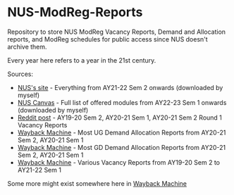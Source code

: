 # NUS-ModReg-Reports
Repository to store NUS ModReg Vacancy Reports, Demand and Allocation reports, and ModReg schedules for public access since NUS doesn't archive them.

Every year here refers to a year in the 21st century.

Sources:
- [NUS's site](https://www.nus.edu.sg/ModReg/resources.html) - Everything from AY21-22 Sem 2 onwards (downloaded by myself)
- [NUS Canvas](https://canvas.nus.edu.sg/courses/21494/pages/list-of-all-courses) - Full list of offered modules from AY22-23 Sem 1 onwards (downloaded by myself)
- [Reddit post](https://www.reddit.com/r/nus/comments/ko79fv/modreg_historical_vacancy_reports/) - AY19-20 Sem 2, AY20-21 Sem 1, AY20-21 Sem 2 Round 1 Vacancy Reports
- [Wayback Machine](https://web.archive.org/web/20220000000000*/http://www.nus.edu.sg/modreg/docs/DemandAllocationRptUG.pdf) - Most UG Demand Allocation Reports from AY20-21 Sem 2, AY20-21 Sem 1
- [Wayback Machine](https://web.archive.org/web/20220000000000*/http://www.nus.edu.sg/modreg/docs/DemandAllocationRptGD.pdf) - Most GD Demand Allocation Reports from AY20-21 Sem 2, AY20-21 Sem 1
- [Wayback Machine](https://web.archive.org/web/20210901000000*/http://www.nus.edu.sg/ModReg/docs/VacancyRpt.pdf) - Various Vacancy Reports from AY19-20 Sem 2 to AY21-22 Sem 1

Some more might exist somewhere here in [Wayback Machine](https://web.archive.org/web/*/http://www.nus.edu.sg/modreg/docs/*)
